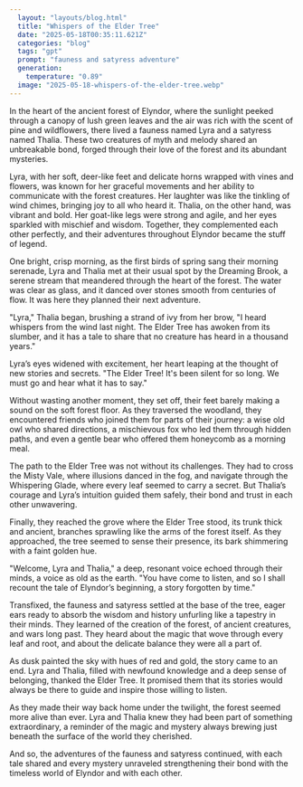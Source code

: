 ```yaml
---
  layout: "layouts/blog.html"
  title: "Whispers of the Elder Tree"
  date: "2025-05-18T00:35:11.621Z"
  categories: "blog"
  tags: "gpt"
  prompt: "fauness and satyress adventure"
  generation: 
    temperature: "0.89"
  image: "2025-05-18-whispers-of-the-elder-tree.webp"
---
```

In the heart of the ancient forest of Elyndor, where the sunlight peeked through a canopy of lush green leaves and the air was rich with the scent of pine and wildflowers, there lived a fauness named Lyra and a satyress named Thalia. These two creatures of myth and melody shared an unbreakable bond, forged through their love of the forest and its abundant mysteries.

Lyra, with her soft, deer-like feet and delicate horns wrapped with vines and flowers, was known for her graceful movements and her ability to communicate with the forest creatures. Her laughter was like the tinkling of wind chimes, bringing joy to all who heard it. Thalia, on the other hand, was vibrant and bold. Her goat-like legs were strong and agile, and her eyes sparkled with mischief and wisdom. Together, they complemented each other perfectly, and their adventures throughout Elyndor became the stuff of legend.

One bright, crisp morning, as the first birds of spring sang their morning serenade, Lyra and Thalia met at their usual spot by the Dreaming Brook, a serene stream that meandered through the heart of the forest. The water was clear as glass, and it danced over stones smooth from centuries of flow. It was here they planned their next adventure.

"Lyra," Thalia began, brushing a strand of ivy from her brow, "I heard whispers from the wind last night. The Elder Tree has awoken from its slumber, and it has a tale to share that no creature has heard in a thousand years."

Lyra’s eyes widened with excitement, her heart leaping at the thought of new stories and secrets. "The Elder Tree! It's been silent for so long. We must go and hear what it has to say."

Without wasting another moment, they set off, their feet barely making a sound on the soft forest floor. As they traversed the woodland, they encountered friends who joined them for parts of their journey: a wise old owl who shared directions, a mischievous fox who led them through hidden paths, and even a gentle bear who offered them honeycomb as a morning meal.

The path to the Elder Tree was not without its challenges. They had to cross the Misty Vale, where illusions danced in the fog, and navigate through the Whispering Glade, where every leaf seemed to carry a secret. But Thalia’s courage and Lyra’s intuition guided them safely, their bond and trust in each other unwavering.

Finally, they reached the grove where the Elder Tree stood, its trunk thick and ancient, branches sprawling like the arms of the forest itself. As they approached, the tree seemed to sense their presence, its bark shimmering with a faint golden hue.

"Welcome, Lyra and Thalia," a deep, resonant voice echoed through their minds, a voice as old as the earth. "You have come to listen, and so I shall recount the tale of Elyndor’s beginning, a story forgotten by time."

Transfixed, the fauness and satyress settled at the base of the tree, eager ears ready to absorb the wisdom and history unfurling like a tapestry in their minds. They learned of the creation of the forest, of ancient creatures, and wars long past. They heard about the magic that wove through every leaf and root, and about the delicate balance they were all a part of.

As dusk painted the sky with hues of red and gold, the story came to an end. Lyra and Thalia, filled with newfound knowledge and a deep sense of belonging, thanked the Elder Tree. It promised them that its stories would always be there to guide and inspire those willing to listen.

As they made their way back home under the twilight, the forest seemed more alive than ever. Lyra and Thalia knew they had been part of something extraordinary, a reminder of the magic and mystery always brewing just beneath the surface of the world they cherished.

And so, the adventures of the fauness and satyress continued, with each tale shared and every mystery unraveled strengthening their bond with the timeless world of Elyndor and with each other.

